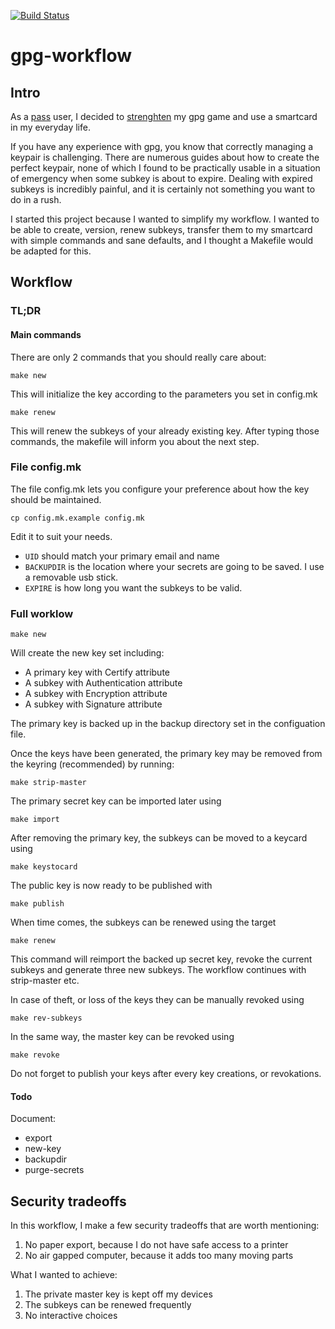 [![Build Status](https://travis-ci.org/chmduquesne/gpg-workflow.svg?branch=master)](https://travis-ci.org/chmduquesne/gpg-workflow)

# gpg-workflow

## Intro

As a [pass](https://www.passwordstore.org/) user, I decided to
[strenghten](https://www.grepular.com/An_NFC_PGP_SmartCard_For_Android) my
gpg game and use a smartcard in my everyday life.

If you have any experience with gpg, you know that correctly managing a
keypair is challenging. There are numerous guides about how to create the
perfect keypair, none of which I found to be practically usable in a
situation of emergency when some subkey is about to expire. Dealing with
expired subkeys is incredibly painful, and it is certainly not something
you want to do in a rush.

I started this project because I wanted to simplify my workflow. I wanted
to be able to create, version, renew subkeys, transfer them to my
smartcard with simple commands and sane defaults, and I thought a Makefile
would be adapted for this.

## Workflow

### TL;DR

#### Main commands

There are only 2 commands that you should really care about:

    make new

This will initialize the key according to the parameters you set in config.mk

    make renew

This will renew the subkeys of your already existing key. After typing
those commands, the makefile will inform you about the next step.

### File config.mk

The file config.mk lets you configure your preference about how the key
should be maintained.

    cp config.mk.example config.mk

Edit it to suit your needs.

* `UID` should match your primary email and name
* `BACKUPDIR` is the location where your secrets are going to be saved.
  I use a removable usb stick.
* `EXPIRE` is how long you want the subkeys to be valid.

### Full worklow

    make new

Will create the new key set including:

- A primary key with Certify attribute
- A subkey with Authentication attribute
- A subkey with Encryption attribute
- A subkey with Signature attribute

The primary key is backed up in the backup directory set in the configuation
file.

Once the keys have been generated, the primary key may be removed from the
keyring (recommended) by running:

    make strip-master

The primary secret key can be imported later using

    make import

After removing the primary key, the subkeys can be moved to a keycard using

    make keystocard

The public key is now ready to be published with

    make publish

When time comes, the subkeys can be renewed using the target

    make renew

This command will reimport the backed up secret key, revoke the current subkeys
and generate three new subkeys. The workflow continues with strip-master etc.

In case of theft, or loss of the keys they can be manually revoked using

    make rev-subkeys

In the same way, the master key can be revoked using

    make revoke

Do not forget to publish your keys after every key creations, or revokations.

#### Todo

Document:

- export
- new-key
- backupdir
- purge-secrets

## Security tradeoffs

In this workflow, I make a few security tradeoffs that are worth
mentioning:

1. No paper export, because I do not have safe access to a printer
2. No air gapped computer, because it adds too many moving parts

What I wanted to achieve:

1. The private master key is kept off my devices
2. The subkeys can be renewed frequently
3. No interactive choices



